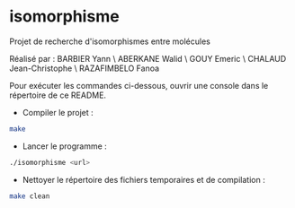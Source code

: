 # isomorphisme
Projet de recherche d'isomorphismes entre molécules

Réalisé par :
BARBIER Yann \\ ABERKANE Walid \\ GOUY Emeric \\ CHALAUD Jean-Christophe \\ RAZAFIMBELO Fanoa

Pour exécuter les commandes ci-dessous, ouvrir une console dans le répertoire de ce README.

- Compiler le projet :
```sh
make
```

- Lancer le programme :
```sh
./isomorphisme <url>
```

- Nettoyer le répertoire des fichiers temporaires et de compilation :
```sh
make clean
```